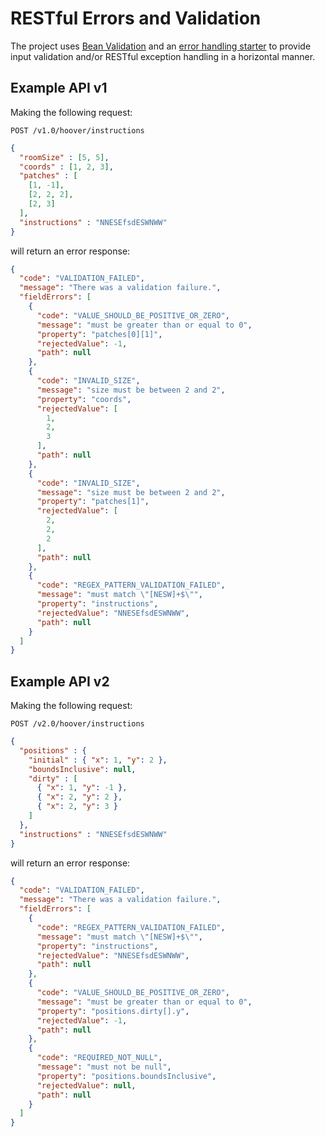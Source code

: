 # RESTful Errors and Validation

The project uses [Bean Validation](https://beanvalidation.org/) 
and an [error handling starter](https://wimdeblauwe.github.io/error-handling-spring-boot-starter/current/) 
to provide input validation and/or RESTful exception handling in a horizontal manner.

## Example API v1

Making the following request:

```
POST /v1.0/hoover/instructions
```
```json
{
  "roomSize" : [5, 5],
  "coords" : [1, 2, 3],
  "patches" : [
    [1, -1],
    [2, 2, 2],
    [2, 3]
  ],
  "instructions" : "NNESEfsdESWNWW"
}
```

will return an error response:


```json
{
  "code": "VALIDATION_FAILED",
  "message": "There was a validation failure.",
  "fieldErrors": [
    {
      "code": "VALUE_SHOULD_BE_POSITIVE_OR_ZERO",
      "message": "must be greater than or equal to 0",
      "property": "patches[0][1]",
      "rejectedValue": -1,
      "path": null
    },
    {
      "code": "INVALID_SIZE",
      "message": "size must be between 2 and 2",
      "property": "coords",
      "rejectedValue": [
        1,
        2,
        3
      ],
      "path": null
    },
    {
      "code": "INVALID_SIZE",
      "message": "size must be between 2 and 2",
      "property": "patches[1]",
      "rejectedValue": [
        2,
        2,
        2
      ],
      "path": null
    },
    {
      "code": "REGEX_PATTERN_VALIDATION_FAILED",
      "message": "must match \"[NESW]+$\"",
      "property": "instructions",
      "rejectedValue": "NNESEfsdESWNWW",
      "path": null
    }
  ]
}
```


## Example API v2

Making the following request:

```
POST /v2.0/hoover/instructions
```
```json
{
  "positions" : {
    "initial" : { "x": 1, "y": 2 },
    "boundsInclusive": null,
    "dirty" : [
      { "x": 1, "y": -1 },
      { "x": 2, "y": 2 },
      { "x": 2, "y": 3 }
    ]
  },
  "instructions" : "NNESEfsdESWNWW"
}
```

will return an error response:


```json
{
  "code": "VALIDATION_FAILED",
  "message": "There was a validation failure.",
  "fieldErrors": [
    {
      "code": "REGEX_PATTERN_VALIDATION_FAILED",
      "message": "must match \"[NESW]+$\"",
      "property": "instructions",
      "rejectedValue": "NNESEfsdESWNWW",
      "path": null
    },
    {
      "code": "VALUE_SHOULD_BE_POSITIVE_OR_ZERO",
      "message": "must be greater than or equal to 0",
      "property": "positions.dirty[].y",
      "rejectedValue": -1,
      "path": null
    },
    {
      "code": "REQUIRED_NOT_NULL",
      "message": "must not be null",
      "property": "positions.boundsInclusive",
      "rejectedValue": null,
      "path": null
    }
  ]
}
```